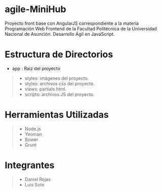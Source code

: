 # agile-MiniHub

Proyecto front base con AngularJS correspondiente a la materia Programación Web Frontend de la Facultad Politécnica de la Universidad Nacional de Asunción. Desarrollo Ágil en JavaScript.

# Estructura de Directorios

* app : Raiz del proyecto

> * styles: imágenes del proyecto.
> * styles: archivos css del proyecto.
> * views: partials html.
> * scripts: archivos JS del proyecto.

# Herramientas Utilizadas

> * Node.js
> * Yeoman
> * Bower
> * Grunt

# Integrantes

> * Daniel Rojas
> * Luis Soto
